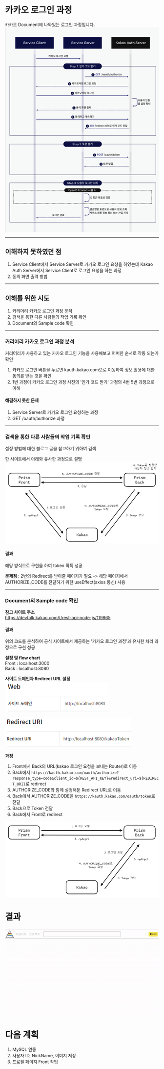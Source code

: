 # **카카오 로그인 과정**
카카오 Document에 나와있는 로그인 과정입니다.
<img src="/assets/Pasted image 20231202222816.png">

-----

## **이해하지 못하였던 점**
1. Service Client에서 Service Server로 카카오 로그인 요청을 하였는데 Kakao Auth Server에서 Service Client로 로그인 요청을 하는 과정
2. 동의 화면 출력 방법

-----

## **이해를 위한 시도**
1. 커리어리 카카오 로그인 과정 분석
2. 검색을 통한 다른 사람들의 작업 기록 확인
3. Document의 Sample code 확인

-----

### **커리어리 카카오 로그인 과정 분석**
커리어리가 사용하고 있는 카카오 로그인 기능을 사용해보고 어떠한 순서로 작동 되는가 확인

1. 카카오 로그인 버튼을 누르면 kauth.kakao.com으로 이동하여 정보 활용에 대한 동의를 받는 것을 확인
2. 1번 과정이 카카오 로그인 과정 사진의 '인가 코드 받기' 과정의 4번 5번 과정으로 이해

#### **해결하지 못한 문제**
1. Service Server로 카카오 로그인 요청하는 과정
2. GET /oauth/authorize 과정

-----

### **검색을 통한 다른 사람들의 작업 기록 확인**
설정 방법에 대한 블로그 글을 참고하기 위하여 검색

한 사이트에서 아래와 유사한 과정으로 설명
<img src="/assets/Pasted image 20231202224340.png">
#### **결과**
해당 방식으로 구현을 하여 token 획득 성공

**문제점** : 2번의 Redirect를 받아줄 페이지가 필요 -> 해당 페이지에서 AUTHORIZE_CODE를 전달하기 위한 useEffect(axios 통신) 사용

-----

### **Document의 Sample code 확인**

**참고 사이트 주소**   
https://devtalk.kakao.com/t/rest-api-node-js/119865

#### **결과**
위의 코드를 분석하여 공식 사이트에서 제공하는 '카카오 로그인 과정'과 유사한 처리 과정으로 구현 성공

**설정 및 flow chart**   
Front : localhost:3000   
Back : localhost:8080   

**사이트 도메인과 Redirect URL 설정**
<img src="/assets/Pasted image 20231202224815.png">

<img src="/assets/Pasted image 20231202224826.png">

**과정**
1. Front에서 Back의 URL(kakao 로그인 요청을 보내는 Router)로 이동
2. Back에서  `https://kauth.kakao.com/oauth/authorize?response_type=code&client_id=${REST_API_KEY}&redirect_uri=${REDIRECT_URI}`로 redirect
3. AUTHORIZE_CODE와 함께 설정해둔 Redirect URL로 이동
4. Back에서 AUTHORIZE_CODE을 `https://kauth.kakao.com/oauth/token`로 전달
5. Back으로 Token 전달
6. Back에서 Front로 redirect
<img src="/assets/Pasted image 20231202234733.png">

# **결과**
<img src="/assets/ezgif-5-73a5885373.gif">

# 다음 계획
1. MySQL 연동
2. 사용자 ID, NickName, 이미지 저장
3. 프로필 페이지 Front 작업